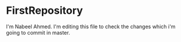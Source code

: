 # FirstRepository

I'm Nabeel Ahmed. 
I'm editing this file to check the changes which i'm going to commit in master.
